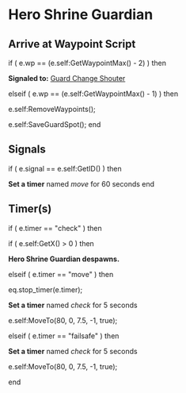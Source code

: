 # Hero Shrine Guardian
## Arrive at Waypoint Script


if ( e.wp == (e.self:GetWaypointMax() - 2) ) then


**Signaled to:**  [Guard Change Shouter](/npc/211073)




elseif ( e.wp == (e.self:GetWaypointMax() - 1) ) then



e.self:RemoveWaypoints();


e.self:SaveGuardSpot();
end

## Signals

if ( e.signal == e.self:GetID() ) then


**Set a timer** named *move* for 60 seconds
end

## Timer(s)

if ( e.timer == "check" ) then


if ( e.self:GetX() > 0 ) then



**Hero Shrine Guardian despawns.**




elseif ( e.timer == "move" ) then


eq.stop_timer(e.timer);


**Set a timer** named *check* for 5 seconds





e.self:MoveTo(80, 0, 7.5, -1, true);




elseif ( e.timer == "failsafe" ) then





**Set a timer** named *check* for 5 seconds


e.self:MoveTo(80, 0, 7.5, -1, true);


end
